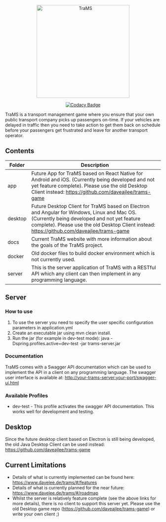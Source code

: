 <p align="center">
<img src="https://www.davelee.de/common/assets/img/portfolio/trams-logo.png" alt="TraMS" width="300" height="300">
</p>

<p align=center><a href="https://app.codacy.com/gh/daveajlee/trams/dashboard?utm_source=gh&utm_medium=referral&utm_content=&utm_campaign=Badge_grade"><img src="https://app.codacy.com/project/badge/Grade/9b51ca637d4743e4b5f8c75afcfad4e3" alt="Codacy Badge"> </a>
</p>

TraMS is a transport management game where you ensure that your own public transport company picks up passengers on-time. If your vehicles are delayed in traffic then you need to take action to get them back on schedule before your passengers get frustrated and leave for another transport operator.

## Contents

| Folder | Description |
| --- | ----------- |
| app | Future App for TraMS based on React Native for Android and iOS. (Currently being developed and not yet feature complete). Please use the old Desktop Client instead: https://github.com/daveajlee/trams-game |
| desktop | Future Desktop Client for TraMS based on Electron and Angular for Windows, Linux and Mac OS. (Currently being developed and not yet feature complete). Please use the old Desktop Client instead: https://github.com/daveajlee/trams-game  |
| docs | Current TraMS website with more information about the goals of the TraMS project. |
| docker | Old docker files to build docker environment which is not currently used. |
| server | This is the server application of TraMS with a RESTful API which any client can then implement in any programming language. |

## Server

### How to use

1.  To use the server you need to specify the user specific configuration parameters in application.yml
2.  Create an executable jar using mvn clean install.
3.  Run the jar (for example in dev-test mode): java -Dspring.profiles.active=dev-test -jar trams-server.jar

### Documentation

TraMS comes with a Swagger API documentation which can be used to implement the API in a client on any programming language. The swagger user interface is available at: <http://your-trams-server:your-port/swagger-ui.html>

### Available Profiles
*   dev-test - This profile activates the swagger API documentation. This works well for development and testing.

## Desktop

Since the future desktop client based on Electron is still being developed, the old Java Desktop Client can be used instead: https://github.com/daveajlee/trams-game

## Current Limitations

* Details of what is currently implemented can be found here: https://www.davelee.de/trams/#/features
* Details of what is currently planned for the near future: https://www.davelee.de/trams/#/roadmap
* Whilst the server is relatively feature complete (see the above links for more details), there is no client to support this server yet. Please use the old Desktop game repo (https://github.com/daveajlee/trams-game) or write your own client ;)
